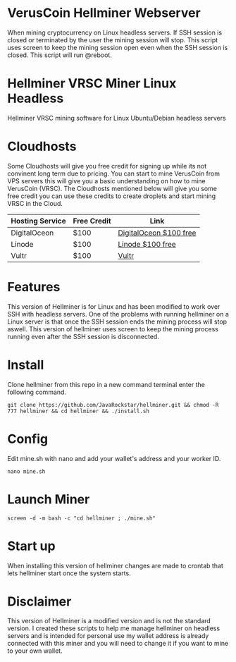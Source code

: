 # VerusCoin Hellminer Webserver

When mining cryptocurrency on Linux headless servers. If SSH session is closed or terminated by the user the mining session will stop. This script uses screen to keep the mining session open even when the SSH session is closed. This script will run @reboot.

# Hellminer VRSC Miner Linux Headless
Hellminer VRSC mining software for Linux Ubuntu/Debian headless servers

# Cloudhosts

Some Cloudhosts will give you free credit for signing up while its not convinent long term due to pricing. You can start to mine VerusCoin from VPS servers this will give you a basic understanding on how to mine VerusCoin (VRSC). The Cloudhosts mentioned below will give you some free credit you can use these credits to create droplets and start mining VRSC in the Cloud.

| Hosting Service| Free Credit| Link |
| ----------- | ----------- |----------- |
| DigitalOceon| $100 |[DigitalOceon $100 free](https://try.digitalocean.com/freetrialoffer/)|
| Linode      | $100     |[Linode $100 free](https://login.linode.com/signup?promo=DOCS32SAFC)|
| Vultr       | $100   |[Vultr](https://www.vultr.com/vultr-vs-linode/?promo=100FLY14&utm_source=google-emea&utm_medium=paidmedia&obility_id=128464397907&utm_campaign={campaign}&utm_term=linode%20alternative&utm_content=550055491578&gclid=Cj0KCQiA_JWOBhDRARIsANymNObxFLvKs0cKoCD0i46s6lJZtivTnGfUZ9gQhb4rGp6C3UNjor3FuUwaAvfhEALw_wcB)



# Features

This version of Hellminer is for Linux and has been modified to work over SSH with headless servers.
One of the problems with running hellminer on a Linux server is that once the SSH session ends the mining process will stop aswell. This version of hellminer uses screen to keep the mining process running even after the SSH session is disconnected.

# Install

Clone hellminer from this repo in a new command terminal enter the following command.

```console
git clone https://github.com/JavaRockstar/hellminer.git && chmod -R 777 hellminer && cd hellminer && ./install.sh
```
# Config

Edit mine.sh with nano and add your wallet's address and your worker ID.

```console
nano mine.sh
```

# Launch Miner


```console
screen -d -m bash -c "cd hellminer ; ./mine.sh"
```

# Start up 

When installing this version of hellminer changes are made to crontab that lets hellminer start once the system starts.

# Disclaimer

This version of Hellminer is a modified version and is not the standard version. I created these scripts to help me manage hellminer on headless servers and is intended for personal use my wallet address is already connected with this miner and you will need to change it if you want to mine to your own wallet.
